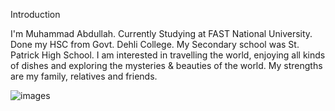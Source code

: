 Introduction

I'm Muhammad Abdullah.
Currently Studying at FAST National University.
Done my HSC from Govt. Dehli College.
My Secondary school was St. Patrick High School.
I am interested in travelling the world, enjoying all kinds of dishes and exploring the mysteries & beauties of the world.
My strengths are my family, relatives and friends.




![images](https://github.com/user-attachments/assets/a2151461-1bb6-44eb-9e3b-92b8861c9662)
